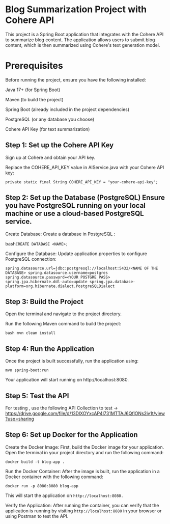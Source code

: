 # Blog Summarization Project with Cohere API
This project is a Spring Boot application that integrates with the Cohere API to summarize blog content. The application allows users to submit blog content, which is then summarized using Cohere's text generation model.

# Prerequisites
Before running the project, ensure you have the following installed:

Java 17+ (for Spring Boot)

Maven (to build the project)

Spring Boot (already included in the project dependencies)

PostgreSQL (or any database you choose)

Cohere API Key (for text summarization)

## Step 1: Set up the Cohere API Key
Sign up at Cohere and obtain your API key.

Replace the COHERE_API_KEY value in AIService.java with your Cohere API key:


``
private static final String COHERE_API_KEY = "your-cohere-api-key"; 
``

## Step 2: Set up the Database (PostgreSQL) Ensure you have PostgreSQL running on your local machine or use a cloud-based PostgreSQL service.

Create Database: Create a database in PostgreSQL :

bash``
CREATE DATABASE <NAME>; 
``

Configure the Database: Update application.properties to configure PostgreSQL connection:

``
spring.datasource.url=jdbc:postgresql://localhost:5432/<NAME OF THE DATABASE> spring.datasource.username=postgres spring.datasource.password=<YOUR POSTGRE PASS> spring.jpa.hibernate.ddl-auto=update spring.jpa.database-platform=org.hibernate.dialect.PostgreSQLDialect 
``

## Step 3: Build the Project
Open the terminal and navigate to the project directory.

Run the following Maven command to build the project:

``
bash mvn clean install
``

## Step 4: Run the Application
Once the project is built successfully, run the application using:

``
mvn spring-boot:run 
``

Your application will start running on http://localhost:8080.

## Step 5: Test the API

For testing , use the following API Collection to test -> https://drive.google.com/file/d/13DlXOYxcAP4I731MTTAJ6QflONs2iv1t/view?usp=sharing

## Step 6: Set up Docker for the Application

Create the Docker Image: First, build the Docker image for your application. Open the terminal in your project directory and run the following command:

``
docker build -t blog-app .
``

Run the Docker Container: After the image is built, run the application in a Docker container with the following command:

``
docker run -p 8080:8080 blog-app
``

This will start the application on `` http://localhost:8080. ``

Verify the Application: After running the container, you can verify that the application is running by visiting ``http://localhost:8080`` in your browser or using Postman to test the API.
